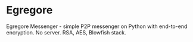 # Egregore
Egregore Messenger - simple P2P messenger on Python with end-to-end encryption. No server. RSA, AES, Blowfish stack.
